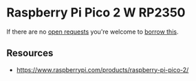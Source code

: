 # Raspberry Pi Pico 2 W RP2350
If there are no [open requests](../../../../issues?q=is%3Aissue+is%3Aopen+%22Raspberry+Pi+Pico+2+W+RP2350%22+in%3Atitle) you're welcome to [borrow this](../../../../issues/new?title=Borrow%20request%20for%20Raspberry+Pi+Pico+2+W+RP2350&body=1%20piece%20of%20[this](../blob/main/Hardware/Microcontrollers/Raspberry_Pi_Pico_2_W_RP2350.md)%20for%20~2%20weeks.).

## Resources
- https://www.raspberrypi.com/products/raspberry-pi-pico-2/
